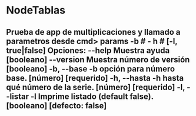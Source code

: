 # NodeTablas
Prueba de app de multiplicaciones y llamado a parametros desde cmd> params -b # - h # [-l, true|false]
Opciones:
      --help     Muestra ayuda                                        [booleano]
      --version  Muestra número de versión                            [booleano]
  -b, --base     -b opción para número base.                [número] [requerido]
  -h, --hasta    -h hasta qué número de la serie.           [número] [requerido]
  -l, --listar   -l Imprime listado (default false). [booleano] [defecto: false]
  -----------